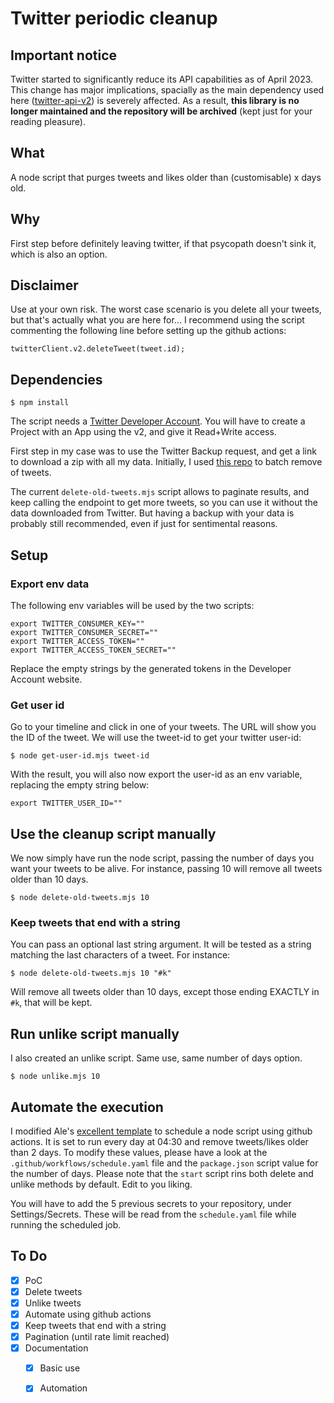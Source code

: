 # Twitter periodic cleanup

## Important notice

Twitter started to significantly reduce its API capabilities as of April 2023. This change has major implications, spacially as the main dependency used here ([twitter-api-v2](https://github.com/PLhery/node-twitter-api-v2)) is severely affected. As a result, **this library is no longer maintained and the repository will be archived** (kept just for your reading pleasure). 

## What

A node script that purges tweets and likes older than (customisable) x days old. 

## Why

First step before definitely leaving twitter, if that psycopath doesn't sink it, which is also an option. 

## Disclaimer

Use at your own risk. The worst case scenario is you delete all your tweets, but that's actually what you are here for… I recommend using the script commenting the following line before setting up the github actions:

```
twitterClient.v2.deleteTweet(tweet.id);
```

## Dependencies

```
$ npm install
```

The script needs a [Twitter Developer Account](https://developer.twitter.com). You will have to create a Project with an App using the v2, and give it Read+Write access.

First step in my case was to use the Twitter Backup request, and get a link to download a zip with all my data. Initially, I used [this repo](https://github.com/koenrh/delete-tweets) to batch remove of tweets.

The current `delete-old-tweets.mjs` script allows to paginate results, and keep calling the endpoint to get more tweets, so you can use it without the data downloaded from Twitter. But having a backup with your data is probably still recommended, even if just for sentimental reasons.

## Setup

### Export env data

The following env variables will be used by the two scripts:

```
export TWITTER_CONSUMER_KEY=""
export TWITTER_CONSUMER_SECRET=""
export TWITTER_ACCESS_TOKEN=""
export TWITTER_ACCESS_TOKEN_SECRET=""
```

Replace the empty strings by the generated tokens in the Developer Account website. 


### Get user id

Go to your timeline and click in one of your tweets. The URL will show you the ID of the tweet. We will use the tweet-id to get your twitter user-id:


```
$ node get-user-id.mjs tweet-id
```

With the result, you will also now export the user-id as an env variable, replacing the empty string below:

```
export TWITTER_USER_ID=""
```

## Use the cleanup script manually

We now simply have run the node script, passing the number of days you want your tweets to be alive. For instance, passing 10 will remove all tweets older than 10 days.


```
$ node delete-old-tweets.mjs 10
```

### Keep tweets that end with a string

You can pass an optional last string argument. It will be tested as a string matching the last characters of a tweet. For instance:


```
$ node delete-old-tweets.mjs 10 "#k"
```

Will remove all tweets older than 10 days, except those ending EXACTLY in `#k`, that will be kept.


## Run unlike script manually

I also created an unlike script. Same use, same number of days option.

```
$ node unlike.mjs 10
```

## Automate the execution

I modified Ale's [excellent template](https://github.com/bomberstudios/run-node-with-github-actions) to schedule a node script using github actions. It is set to run every day at 04:30 and remove tweets/likes older than 2 days. To modify these values, please have a look at the `.github/workflows/schedule.yaml` file and the `package.json` script value for the number of days. Please note that the `start` script rins both delete and unlike methods by default. Edit to you liking.

You will have to add the 5 previous secrets to your repository, under Settings/Secrets. These will be read from the `schedule.yaml` file while running the scheduled job.


## To Do

* [x] PoC
* [x] Delete tweets
* [x] Unlike tweets
* [x] Automate using github actions
* [x] Keep tweets that end with a string
* [x] Pagination (until rate limit reached)
* [x] Documentation
  * [x] Basic use
  * [x] Automation


